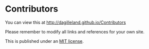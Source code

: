Contributors
============
You can view this at http://dagilleland.github.io/Contributors

Please remember to modify all links and references for your own site.

This is published under an [MIT license](https://tldrlegal.com/license/mit-license "in plain English").

<script>
console.log('hello');
</script>
